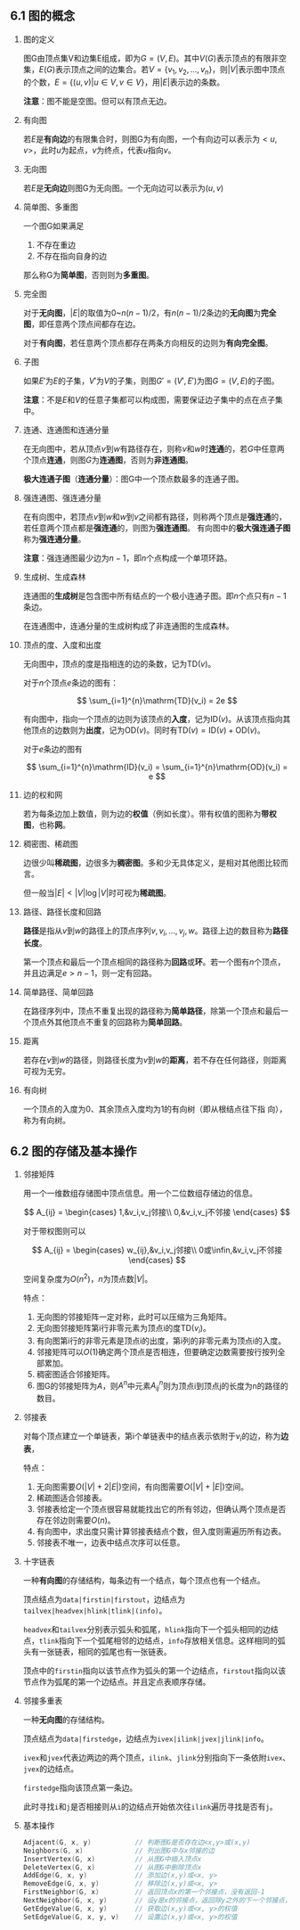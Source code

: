## 6.1 图的概念

1. 图的定义

    图G由顶点集V和边集E组成，即为$G=(V, E)$。其中$V(G)$表示顶点的有限非空集，$E(G)$表示顶点之间的边集合。若$V=\{v_1,v_2,\dots,v_n\}$，则$|V|$表示图中顶点的个数，$E=\{(u,v)|u\in V, v\in V\}$，用$|E|$表示边的条数。

    **注意**：图不能是空图。但可以有顶点无边。

2. 有向图

    若$E$是**有向边**的有限集合时，则图G为有向图，一个有向边可以表示为$<u,v>$，此时$u$为起点，$v$为终点，代表$u$指向$v$。

3. 无向图

    若$E$是**无向边**则图G为无向图。一个无向边可以表示为$(u,v)$

4. 简单图、多重图

    一个图G如果满足

    1. 不存在重边
    2. 不存在指向自身的边

    那么称G为**简单图**，否则则为**多重图**。

5. 完全图

    对于**无向图**，$|E|$的取值为0~$n(n-1)/2$，有$n(n-1)/2$条边的**无向图**为**完全图**，即任意两个顶点间都存在边。

    对于**有向图**，若任意两个顶点都存在两条方向相反的边则为**有向完全图**。

6. 子图

    如果$E'$为$E$的子集，$V'$为$V$的子集，则图$G'=(V', E')$为图$G=(V,E)$的子图。

    **注意**：不是$E$和$V$的任意子集都可以构成图，需要保证边子集中的点在点子集中。

7. 连通、连通图和连通分量

    在无向图中，若从顶点$v$到$w$有路径存在，则称$v$和$w$时**连通**的，若$G$中任意两个顶点**连通**，则图$G$为**连通图**，否则为**非连通图**。

    **极大连通子图**（**连通分量**）：图G中一个顶点数最多的连通子图。

8. 强连通图、强连通分量

    在有向图中，若顶点$v$到$w$和$w$到$v$之间都有路径，则称两个顶点是**强连通**的，若任意两个顶点都是**强连通**的，则图为**强连通图**。
    有向图中的**极大强连通子图**称为**强连通分量**。

    **注意**：强连通图最少边为$n-1$，即$n$个点构成一个单项环路。

9. 生成树、生成森林

    连通图的**生成树**是包含图中所有结点的一个极小连通子图。即$n$个点只有$n-1$条边。

    在连通图中，连通分量的生成树构成了非连通图的生成森林。

10. 顶点的度、入度和出度

    无向图中，顶点的度是指相连的边的条数，记为$\mathrm{TD}(v)$。

    对于$n$个顶点$e$条边的图有：

    $$
    \sum_{i=1}^{n}\mathrm{TD}(v_i) = 2e
    $$

    有向图中，指向一个顶点的边则为该顶点的**入度**，记为$\mathrm{ID}(v)$。从该顶点指向其他顶点的边数则为**出度**，记为$\mathrm{OD}(v)$。同时有$\mathrm{TD}(v)=\mathrm{ID}(v)+\mathrm{OD}(v)$。

    对于$e$条边的图有

    $$
    \sum_{i=1}^{n}\mathrm{ID}(v_i) = \sum_{i=1}^{n}\mathrm{OD}(v_i) = e
    $$

11. 边的权和网

    若为每条边加上数值，则为边的**权值**（例如长度）。带有权值的图称为**带权图**，也称**网**。

12. 稠密图、稀疏图

    边很少叫**稀疏图**，边很多为**稠密图**。多和少无具体定义，是相对其他图比较而言。

    但一般当$|E|<|V|\log{|V|}$时可视为**稀疏图**。

13. 路径、路径长度和回路

    **路径**是指从$v$到$w$的路径上的顶点序列$v,v_i,\dots,v_j,w$。路径上边的数目称为**路径长度**。

    第一个顶点和最后一个顶点相同的路径称为**回路**或**环**。若一个图有$n$个顶点，并且边满足$e>n-1$，则一定有回路。

14. 简单路径、简单回路

    在路径序列中，顶点不重复出现的路径称为**简单路径**，除第一个顶点和最后一个顶点外其他顶点不重复的回路称为**简单回路**。

15. 距离

    若存在$v$到$w$的路径，则路径长度为$v$到$w$的**距离**，若不存在任何路径，则距离可视为无穷。

16. 有向树

    一个顶点的入度为0、其余顶点入度均为1的有向树（即从根结点往下指  向），称为有向树。

## 6.2 图的存储及基本操作

1. 邻接矩阵

    用一个一维数组存储图中顶点信息。用一个二位数组存储边的信息。

    $$
    A_{ij} = \begin{cases}
        1,&v_i,v_j邻接\\
        0,&v_i,v_j不邻接
    \end{cases}
    $$

    对于带权图则可以

    $$
    A_{ij} = \begin{cases}
        w_{ij},&v_i,v_j邻接\\
        0或\infin,&v_i,v_j不邻接
    \end{cases}
    $$

    空间复杂度为$O(n^2)$，$n$为顶点数$|V|$。

    特点：

    1. 无向图的邻接矩阵一定对称，此时可以压缩为三角矩阵。
    2. 无向图邻接矩阵第i行非零元素为顶点i的度$\mathrm{TD}(v_i)$。
    3. 有向图第i行的非零元素是顶点i的出度，第i列的非零元素为顶点i的入度。
    4. 邻接矩阵可以$O(1)$确定两个顶点是否相连，但要确定边数需要按行按列全部累加。
    5. 稠密图适合邻接矩阵。
    6. 图G的邻接矩阵为$A$，则$A^n$中元素$A^n_{ij}$则为顶点i到顶点j的长度为n的路径的数目。

2. 邻接表

    对每个顶点建立一个单链表，第i个单链表中的结点表示依附于$v_i$的边，称为**边表**，

    特点：

    1. 无向图需要$O(|V|+2|E|)$空间，有向图需要$O(|V|+|E|)$空间。
    2. 稀疏图适合邻接表。
    3. 邻接表给定一个顶点很容易就能找出它的所有邻边，但确认两个顶点是否存在邻边则需要$O(n)$。
    4. 有向图中，求出度只需计算邻接表结点个数，但入度则需遍历所有边表。
    5. 邻接表不唯一，边表中结点次序可以任意。

3. 十字链表

    一种**有向图**的存储结构，每条边有一个结点，每个顶点也有一个结点。
    
    顶点结点为`data|firstin|firstout`，边结点为`tailvex|headvex|hlink|tlink|(info)`。

    `headvex`和`tailvex`分别表示弧头和弧尾，`hlink`指向下一个弧头相同的边结点，`tlink`指向下一个弧尾相邻的边结点，`info`存放相关信息。这样相同的弧头有一张链表，相同的弧尾也有一张链表。

    顶点中的`firstin`指向以该节点作为弧头的第一个边结点，`firstout`指向以该节点作为弧尾的第一个边结点。并且定点表顺序存储。

4. 邻接多重表

    一种**无向图**的存储结构。

    顶点结点为`data|firstedge`，边结点为`ivex|ilink|jvex|jlink|info`。

    `ivex`和`jvex`代表边两边的两个顶点，`ilink`、`jlink`分别指向下一条依附`ivex`、`jvex`的边结点。

    `firstedge`指向该顶点第一条边。

    此时寻找`i`和`j`是否相接则从`i`的边结点开始依次往`ilink`遍历寻找是否有`j`。

5. 基本操作

    ```cpp
    Adjacent(G, x, y)           // 判断图G是否存在边<x,y>或(x,y)
    Neighbors(G, x)             // 列出图G中与x邻接的边
    InsertVertex(G, x)          // 从图G中插入顶点x
    DeleteVertex(G, x)          // 从图G中删除顶点x
    AddEdge(G, x, y)            // 添加边(x,y)或<x, y>
    RemoveEdge(G, x, y)         // 移除边(x,y)或<x, y>
    FirstNeighbor(G, x)         // 返回顶点x的第一个邻接点，没有返回-1
    NextNeighbor(G, x, y)       // 设y是x的邻接点，返回除y之外的下一个邻接点，若y是最后一个返回-1
    GetEdgeValue(G, x, y)       // 获取边(x,y)或<x, y>的权值
    SetEdgeValue(G, x, y, v)    // 设置边(x,y)或<x, y>的权值
    ```
